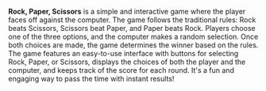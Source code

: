 
**Rock, Paper, Scissors** is a simple and interactive game where the player faces off against the computer. The game follows the traditional rules: Rock beats Scissors, Scissors beat Paper, and Paper beats Rock. Players choose one of the three options, and the computer makes a random selection. Once both choices are made, the game determines the winner based on the rules. The game features an easy-to-use interface with buttons for selecting Rock, Paper, or Scissors, displays the choices of both the player and the computer, and keeps track of the score for each round. It's a fun and engaging way to pass the time with instant results!
